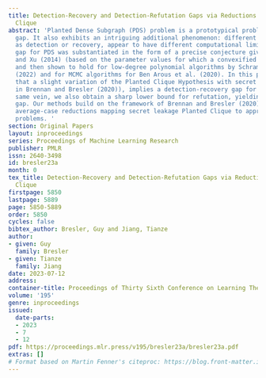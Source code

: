 ```yaml
---
title: Detection-Recovery and Detection-Refutation Gaps via Reductions from Planted
  Clique
abstract: 'Planted Dense Subgraph (PDS) problem is a prototypical problem with a computational-statistical
  gap. It also exhibits an intriguing additional phenomenon: different tasks, such
  as detection or recovery, appear to have different computational limits. A detection-recovery
  gap for PDS was substantiated in the form of a precise conjecture given by Chen
  and Xu (2014) (based on the parameter values for which a convexified MLE succeeds),
  and then shown to hold for low-degree polynomial algorithms by Schramm and Wein
  (2022) and for MCMC algorithms for Ben Arous et al. (2020). In this paper we demonstrate
  that a slight variation of the Planted Clique Hypothesis with secret leakage (introduced
  in Brennan and Bresler (2020)), implies a detection-recovery gap for PDS. In the
  same vein, we also obtain a sharp lower bound for refutation, yielding a detection-refutation
  gap. Our methods build on the framework of Brennan and Bresler (2020) to construct
  average-case reductions mapping secret leakage Planted Clique to appropriate target
  problems. '
section: Original Papers
layout: inproceedings
series: Proceedings of Machine Learning Research
publisher: PMLR
issn: 2640-3498
id: bresler23a
month: 0
tex_title: Detection-Recovery and Detection-Refutation Gaps via Reductions from Planted
  Clique
firstpage: 5850
lastpage: 5889
page: 5850-5889
order: 5850
cycles: false
bibtex_author: Bresler, Guy and Jiang, Tianze
author:
- given: Guy
  family: Bresler
- given: Tianze
  family: Jiang
date: 2023-07-12
address: 
container-title: Proceedings of Thirty Sixth Conference on Learning Theory
volume: '195'
genre: inproceedings
issued:
  date-parts:
  - 2023
  - 7
  - 12
pdf: https://proceedings.mlr.press/v195/bresler23a/bresler23a.pdf
extras: []
# Format based on Martin Fenner's citeproc: https://blog.front-matter.io/posts/citeproc-yaml-for-bibliographies/
---
```

